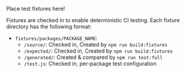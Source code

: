 Place test fixtures here!

Fixtures are checked in to enable deterministic CI testing. Each fixture directory has the following format: 

- `fixtures/packages/PACKAGE_NAME`: 
  - `/source/`: Checked in, Created by `npm run build:fixtures` 
  - `/expected/`: Checked in, Created by `npm run build:fixtures` 
  - `/generated/`: Created & compared by `npm run test:full` 
  - `/test.js`: Checked in, per-package test configuration
